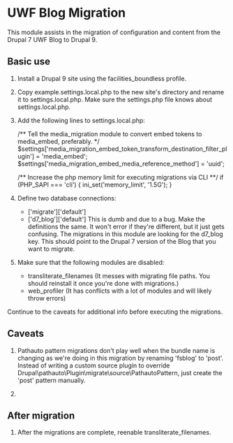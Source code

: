 UWF Blog Migration
==================

This module assists in the migration of configuration and content from the
Drupal 7 UWF Blog to Drupal 9.

Basic use
---------

1) Install a Drupal 9 site using the facilities_boundless profile.

2) Copy example.settings.local.php to the new site's directory and rename it to
   settings.local.php. Make sure the settings.php file knows about
   settings.local.php.

3) Add the following lines to settings.local.php:

    /** Tell the media_migration module to convert embed tokens to media_embed, preferably. */
    $settings['media_migration_embed_token_transform_destination_filter_plugin'] =
    'media_embed';
    $settings['media_migration_embed_media_reference_method'] = 'uuid';

    /** Increase the php memory limit for executing migrations via CLI **/
    if (PHP_SAPI === 'cli') {
      ini_set('memory_limit', '1.5G');
    }

4) Define two database connections:
   - ['migrate']['default']
   - ['d7_blog']['default']
   This is dumb and due to a bug. Make the definitions the same. It won't error
   if they're different, but it just gets confusing. The migrations in this
   module are looking for the d7_blog key. This should point to the Drupal 7
   version of the Blog that you want to migrate.

5) Make sure that the following modules are disabled:
   - transliterate_filenames (It messes with migrating file paths. You should
     reinstall it once you're done with migrations.)
   - web_profiler (It has conflicts with a lot of modules and will likely throw
     errors)

Continue to the caveats for additional info before executing the migrations.


Caveats
-------

1) Pathauto pattern migrations don't play well when the bundle name is changing
   as we're doing in this migration by renaming 'fsblog' to 'post'. Instead of
   writing a custom source plugin to override
   Drupal\pathauto\Plugin\migrate\source\PathautoPattern, just create the 'post'
   pattern manually.

2)


After migration
---------------

1) After the migrations are complete, reenable transliterate_filenames.

